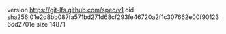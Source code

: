 version https://git-lfs.github.com/spec/v1
oid sha256:01e2d8bb087fa571bd271d68cf293fe46720a2f1c307662e00f901236dd2701e
size 14871
